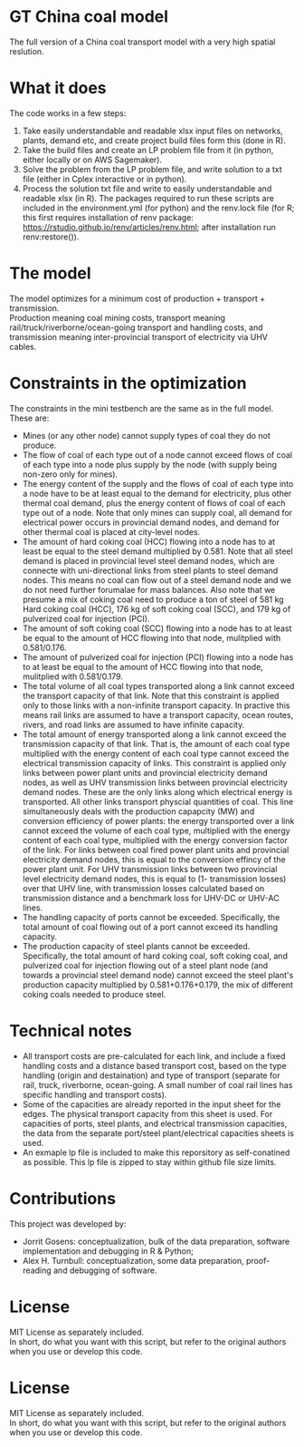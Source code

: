 # GT China coal model
The full version of a China coal transport model with a very high spatial reslution.

# What it does
The code works in a few steps:
1. Take easily understandable and readable xlsx input files on networks, plants, demand etc, and create project build files form this (done in R).
2. Take the build files and create an LP problem file from it (in python, either locally or on AWS Sagemaker).
3. Solve the problem from the LP problem file, and write solution to a txt file (either in Cplex interactive or in python).
4. Process the solution txt file and write to easily understandable and readable xlsx (in R).
The packages required to run these scripts are included in the environment.yml (for python) and the renv.lock file (for R; this first requires installation of renv package: https://rstudio.github.io/renv/articles/renv.html; after installation run renv:restore()).

# The model
The model optimizes for a minimum cost of production + transport + transmission.  
Production meaning coal mining costs, transport meaning rail/truck/riverborne/ocean-going transport and handling costs, and transmission meaning inter-provincial transport of electricity via UHV cables.

# Constraints in the optimization
The constraints in the mini testbench are the same as in the full model. These are:
- Mines (or any other node) cannot supply types of coal they do not produce.
- The flow of coal of each type out of a node cannot exceed flows of coal of each type into a node plus supply by the node (with supply being non-zero only for mines).
- The energy content of the supply and the flows of coal of each type into a node have to be at least equal to the demand for electricity, plus other thermal coal demand, plus the energy content of flows of coal of each type out of a node. Note that only mines can supply coal, all demand for electrical power occurs in provincial demand nodes, and demand for other thermal coal is placed at city-level nodes.
- The amount of hard coking coal (HCC) flowing into a node has to at least be equal to the steel demand multiplied by 0.581. Note that all steel demand is placed in provincial level steel demand nodes, which are connecte with uni-directional links from steel plants to steel demand nodes. This means no coal can flow out of a steel demand node and we do not need further forumalae for mass balances. Also note that we presume a mix of coking coal need to produce a ton of steel of 581 kg Hard coking coal (HCC), 176 kg of soft coking coal (SCC), and 179 kg of pulverized coal for injection (PCI).
- The amount of soft coking coal (SCC) flowing into a node has to at least be equal to the amount of HCC flowing into that node, mulitplied with 0.581/0.176.
- The amount of pulverized coal for injection (PCI) flowing into a node has to at least be equal to the amount of HCC flowing into that node, mulitplied with 0.581/0.179.
- The total volume of all coal types transported along a link cannot exceed the transport capacity of that link. Note that this constraint is applied only to those links with a non-infinite transport capacity. In practive this means rail links are assumed to have a transport capacity, ocean routes, rivers, and road links are assumed to have infinite capacity.
- The total amount of energy transported along a link cannot exceed the transmission capacity of that link. That is, the amount of each coal type multiplied with the energy content of each coal type cannot exceed the electrical transmission capacity of links. This constraint is applied only links between power plant units and provincial electricity demand nodes, as well as UHV transmission links between provincial electricity demand nodes. These are the only links along which electrical energy is transported. All other links transport physcial quantities of coal. This line simultaneously deals with the production capapcity (MW) and conversion efficiency of power plants: the energy transported over a link cannot exceed the volume of each coal type, multiplied with the energy content of each coal type, multiplied with the energy conversion factor of the link. For links between coal fired power plant units and provincial electricity demand nodes, this is equal to the conversion effincy of the power plant unit. For UHV transmission links between two provincial level electricity demand nodes, this is equal to (1- transmission losses) over that UHV line, with transmission losses calculated based on transmission distance and a benchmark loss for UHV-DC or UHV-AC lines.
- The handling capacity of ports cannot be exceeded. Specifically, the total amount of coal flowing out of a port cannot exceed its handling capacity.
- The production capacity of steel plants cannot be exceeded. Specifically, the total amount of hard coking coal, soft coking coal, and pulverized coal for injection flowing out of a steel plant node (and towards a provincial steel demand node) cannot exceed the steel plant's production capacity multiplied by 0.581+0.176+0.179, the mix of different coking coals needed to produce steel.

# Technical notes
- All transport costs are pre-calculated for each link, and include a fixed handling costs and a distance based transport cost, based on the type handling (origin and destaination) and type of transport (separate for rail, truck, riverborne, ocean-going. A small number of coal rail lines has specific handling and transport costs).
- Some of the capacities are already reported in the input sheet for the edges. The physical transport capacity from this sheet is used. For capacities of ports, steel plants, and electrical transmission capacities, the data from the separate port/steel plant/electrical capacities sheets is used.
- An exmaple lp file is included to make this reporsitory as self-conatined as possible. This lp file is zipped to stay within github file size limits.

# Contributions
This project was developed by:
- Jorrit Gosens: conceptualization, bulk of the data preparation, software implementation and debugging in R & Python;
- Alex H. Turnbull: conceptualization, some data preparation, proof-reading and debugging of software.

# License
MIT License as separately included.  
In short, do what you want with this script, but refer to the original authors when you use or develop this code.
# License
MIT License as separately included.  
In short, do what you want with this script, but refer to the original authors when you use or develop this code.
